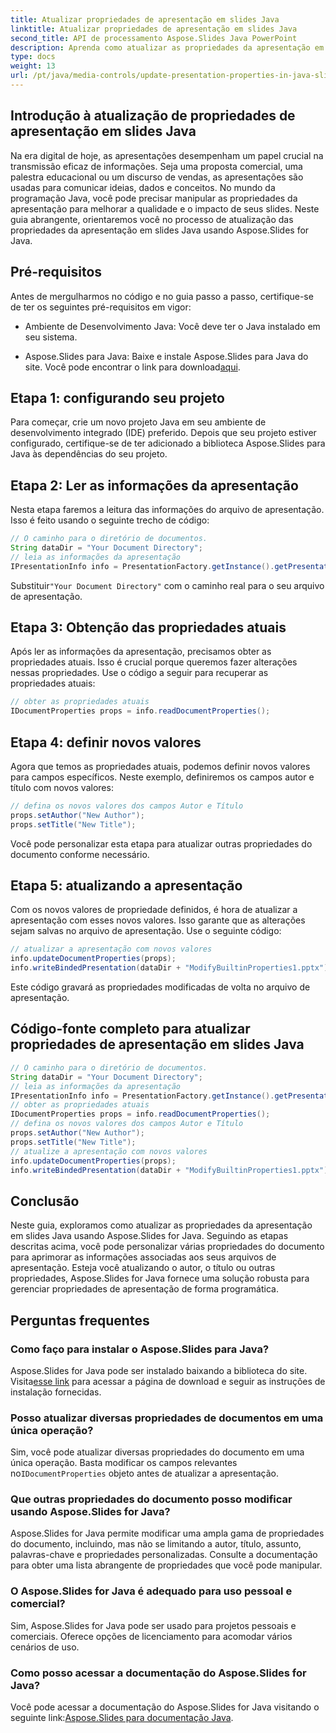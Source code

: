 ```yaml
---
title: Atualizar propriedades de apresentação em slides Java
linktitle: Atualizar propriedades de apresentação em slides Java
second_title: API de processamento Aspose.Slides Java PowerPoint
description: Aprenda como atualizar as propriedades da apresentação em slides Java usando Aspose.Slides for Java. Personalize autor, título e muito mais para apresentações impactantes.
type: docs
weight: 13
url: /pt/java/media-controls/update-presentation-properties-in-java-slides/
---
```


## Introdução à atualização de propriedades de apresentação em slides Java

Na era digital de hoje, as apresentações desempenham um papel crucial na transmissão eficaz de informações. Seja uma proposta comercial, uma palestra educacional ou um discurso de vendas, as apresentações são usadas para comunicar ideias, dados e conceitos. No mundo da programação Java, você pode precisar manipular as propriedades da apresentação para melhorar a qualidade e o impacto de seus slides. Neste guia abrangente, orientaremos você no processo de atualização das propriedades da apresentação em slides Java usando Aspose.Slides for Java.

## Pré-requisitos

Antes de mergulharmos no código e no guia passo a passo, certifique-se de ter os seguintes pré-requisitos em vigor:

- Ambiente de Desenvolvimento Java: Você deve ter o Java instalado em seu sistema.

-  Aspose.Slides para Java: Baixe e instale Aspose.Slides para Java do site. Você pode encontrar o link para download[aqui](https://releases.aspose.com/slides/java/).

## Etapa 1: configurando seu projeto

Para começar, crie um novo projeto Java em seu ambiente de desenvolvimento integrado (IDE) preferido. Depois que seu projeto estiver configurado, certifique-se de ter adicionado a biblioteca Aspose.Slides para Java às dependências do seu projeto.

## Etapa 2: Ler as informações da apresentação

Nesta etapa faremos a leitura das informações do arquivo de apresentação. Isso é feito usando o seguinte trecho de código:

```java
// O caminho para o diretório de documentos.
String dataDir = "Your Document Directory";
// leia as informações da apresentação
IPresentationInfo info = PresentationFactory.getInstance().getPresentationInfo(dataDir + "ModifyBuiltinProperties1.pptx");
```

 Substituir`"Your Document Directory"` com o caminho real para o seu arquivo de apresentação.

## Etapa 3: Obtenção das propriedades atuais

Após ler as informações da apresentação, precisamos obter as propriedades atuais. Isso é crucial porque queremos fazer alterações nessas propriedades. Use o código a seguir para recuperar as propriedades atuais:

```java
// obter as propriedades atuais
IDocumentProperties props = info.readDocumentProperties();
```

## Etapa 4: definir novos valores

Agora que temos as propriedades atuais, podemos definir novos valores para campos específicos. Neste exemplo, definiremos os campos autor e título com novos valores:

```java
// defina os novos valores dos campos Autor e Título
props.setAuthor("New Author");
props.setTitle("New Title");
```

Você pode personalizar esta etapa para atualizar outras propriedades do documento conforme necessário.

## Etapa 5: atualizando a apresentação

Com os novos valores de propriedade definidos, é hora de atualizar a apresentação com esses novos valores. Isso garante que as alterações sejam salvas no arquivo de apresentação. Use o seguinte código:

```java
// atualizar a apresentação com novos valores
info.updateDocumentProperties(props);
info.writeBindedPresentation(dataDir + "ModifyBuiltinProperties1.pptx");
```

Este código gravará as propriedades modificadas de volta no arquivo de apresentação.

## Código-fonte completo para atualizar propriedades de apresentação em slides Java

```java
// O caminho para o diretório de documentos.
String dataDir = "Your Document Directory";
// leia as informações da apresentação
IPresentationInfo info = PresentationFactory.getInstance().getPresentationInfo(dataDir + "ModifyBuiltinProperties1.pptx");
// obter as propriedades atuais
IDocumentProperties props = info.readDocumentProperties();
// defina os novos valores dos campos Autor e Título
props.setAuthor("New Author");
props.setTitle("New Title");
// atualize a apresentação com novos valores
info.updateDocumentProperties(props);
info.writeBindedPresentation(dataDir + "ModifyBuiltinProperties1.pptx");
```

## Conclusão

Neste guia, exploramos como atualizar as propriedades da apresentação em slides Java usando Aspose.Slides for Java. Seguindo as etapas descritas acima, você pode personalizar várias propriedades do documento para aprimorar as informações associadas aos seus arquivos de apresentação. Esteja você atualizando o autor, o título ou outras propriedades, Aspose.Slides for Java fornece uma solução robusta para gerenciar propriedades de apresentação de forma programática.

## Perguntas frequentes

### Como faço para instalar o Aspose.Slides para Java?

Aspose.Slides for Java pode ser instalado baixando a biblioteca do site. Visita[esse link](https://releases.aspose.com/slides/java/) para acessar a página de download e seguir as instruções de instalação fornecidas.

### Posso atualizar diversas propriedades de documentos em uma única operação?

 Sim, você pode atualizar diversas propriedades do documento em uma única operação. Basta modificar os campos relevantes no`IDocumentProperties` objeto antes de atualizar a apresentação.

### Que outras propriedades do documento posso modificar usando Aspose.Slides for Java?

Aspose.Slides for Java permite modificar uma ampla gama de propriedades do documento, incluindo, mas não se limitando a autor, título, assunto, palavras-chave e propriedades personalizadas. Consulte a documentação para obter uma lista abrangente de propriedades que você pode manipular.

### O Aspose.Slides for Java é adequado para uso pessoal e comercial?

Sim, Aspose.Slides for Java pode ser usado para projetos pessoais e comerciais. Oferece opções de licenciamento para acomodar vários cenários de uso.

### Como posso acessar a documentação do Aspose.Slides for Java?

 Você pode acessar a documentação do Aspose.Slides for Java visitando o seguinte link:[Aspose.Slides para documentação Java](https://reference.aspose.com/slides/java/).